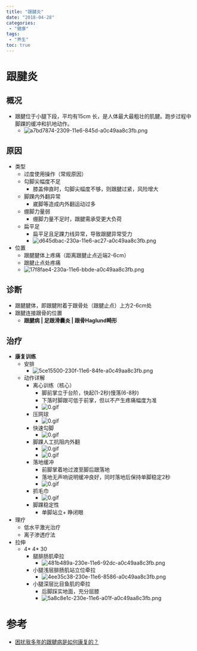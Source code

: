 ```yaml
---
title: "跟腱炎"
date: "2018-04-28"
categories:
 - "健康"
tags:
 - "养生"
toc: true
---
```



# 跟腱炎
## 概况
- 跟腱位于小腿下段，平均有15cm 长，是人体最大最粗壮的肌腱。跑步过程中脚踝的缓冲和扒地动作。
    - ![a7bd7874-2309-11e6-845d-a0c49aa8c3fb.png](http://7xsy59.com1.z0.glb.clouddn.com/a7bd7874-2309-11e6-845d-a0c49aa8c3fb.png)
## 原因
- 类型
    - 过度使用操作（常规原因）
    - 勾脚尖幅度不足
        - 膝盖伸直时，勾脚尖幅度不够，则跟腱过紧，风险增大
    - 脚踝内外翻异常
        - 崴脚等造成内外翻运动过多
    - 绷脚力量弱
        - 绷脚力量不足时，跟腱需承受更大负荷
    - 扁平足
        - 扁平足且足踝力线异常，导致跟腱异常受力
        - ![d645dbac-230a-11e6-ac27-a0c49aa8c3fb.png](http://7xsy59.com1.z0.glb.clouddn.com/d645dbac-230a-11e6-ac27-a0c49aa8c3fb.png)
- 位置
    - 跟腱腱体上疼痛（距离跟腱止点近端2-6cm）
    - 跟腱止点处疼痛
    - ![17f8fae4-230a-11e6-bbde-a0c49aa8c3fb.png](http://7xsy59.com1.z0.glb.clouddn.com/17f8fae4-230a-11e6-bbde-a0c49aa8c3fb.png)
## 诊断
- 跟腱腱体，即跟腱附着于跟骨处（跟腱止点）上方2-6cm处
- 跟腱连接跟骨的位置
    - **跟腱病 | 足跟滑囊炎 | 跟骨Haglund畸形**
## 治疗
- **康复训练**
    - 安排
        - ![5ce15500-230f-11e6-84fe-a0c49aa8c3fb.png](http://7xsy59.com1.z0.glb.clouddn.com/5ce15500-230f-11e6-84fe-a0c49aa8c3fb.png)
    - 动作详解
        - 离心训练（核心）
            - 脚前掌立于台阶，快起(1-2秒)慢落(6-8秒)
            - 下落时脚跟可低于前掌，但以不产生疼痛幅度为准
            - ![0.gif](http://7xsy59.com1.z0.glb.clouddn.com/0.gif)
        - 压网球
            - ![0.gif](http://7xsy59.com1.z0.glb.clouddn.com/1.gif)
        - 快速勾脚
            - ![0.gif](http://7xsy59.com1.z0.glb.clouddn.com/2.gif)
        - 脚踝人工抗阻内外翻
            - ![0.gif](http://7xsy59.com1.z0.glb.clouddn.com/31.gif)
            - ![0.gif](http://7xsy59.com1.z0.glb.clouddn.com/32.gif)
        - 落地缓冲
            - 前脚掌着地过渡至脚后跟落地
            - 落地无声响说明缓冲良好，同时落地后保持单脚稳定2秒
            - ![0.gif](http://7xsy59.com1.z0.glb.clouddn.com/4.gif)
        - 抓毛巾
            - ![0.gif](http://7xsy59.com1.z0.glb.clouddn.com/5.gif)
        - 脚踝稳定性
            - 单脚站立+ 睁闭眼
- 理疗
    - 低水平激光治疗
    - 离子渗透疗法
- 拉伸
    - 4* 4* 30
        - 腿腓肠肌牵拉
            - ![481b489a-230e-11e6-92dc-a0c49aa8c3fb.png](http://7xsy59.com1.z0.glb.clouddn.com/481b489a-230e-11e6-92dc-a0c49aa8c3fb.png)
        - 小腿浅层腓肠肌站立位牵拉
            - ![4ee35c38-230e-11e6-8586-a0c49aa8c3fb.png](http://7xsy59.com1.z0.glb.clouddn.com/4ee35c38-230e-11e6-8586-a0c49aa8c3fb.png)
        - 小腿深层比目鱼肌的牵拉
            - 后脚踩实地面，充分屈膝
            - ![5a8c8e1c-230e-11e6-a01f-a0c49aa8c3fb.png](http://7xsy59.com1.z0.glb.clouddn.com/5a8c8e1c-230e-11e6-a01f-a0c49aa8c3fb.png)


# 参考
- [困扰我多年的跟腱病是如何康复的？](http://mp.weixin.qq.com/s?__biz=MzI0NTAzODA0Mw==&mid=401828383&idx=1&sn=821071d1f895964435746c93484c7ba1&scene=0#rd)